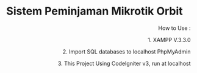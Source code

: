 <h1 align="center">Sistem Peminjaman Mikrotik Orbit </h1>

<p align="right">
  How to Use :
</p>
<p align="right">
1. XAMPP V.3.3.0
</p>
<p align="right">
2. Import SQL databases to localhost PhpMyAdmin
</p>
<p align="right">
3. This Project Using CodeIgniter v3, run at localhost
</p>

